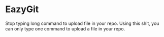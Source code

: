 # EazyGit
Stop typing long command to upload file in your repo. Using this shit, you can only type one command to upload a file in your repo.
